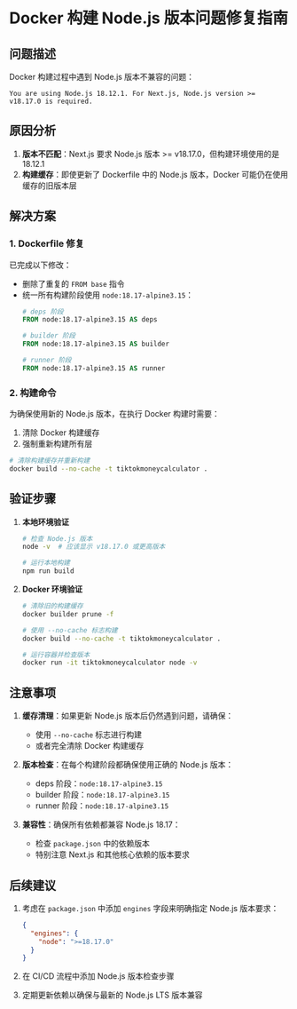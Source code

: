 # Docker 构建 Node.js 版本问题修复指南

## 问题描述

Docker 构建过程中遇到 Node.js 版本不兼容的问题：
```
You are using Node.js 18.12.1. For Next.js, Node.js version >= v18.17.0 is required.
```

## 原因分析

1. **版本不匹配**：Next.js 要求 Node.js 版本 >= v18.17.0，但构建环境使用的是 18.12.1
2. **构建缓存**：即使更新了 Dockerfile 中的 Node.js 版本，Docker 可能仍在使用缓存的旧版本层

## 解决方案

### 1. Dockerfile 修复
已完成以下修改：
- 删除了重复的 `FROM base` 指令
- 统一所有构建阶段使用 `node:18.17-alpine3.15`：
  ```dockerfile
  # deps 阶段
  FROM node:18.17-alpine3.15 AS deps
  
  # builder 阶段
  FROM node:18.17-alpine3.15 AS builder
  
  # runner 阶段
  FROM node:18.17-alpine3.15 AS runner
  ```

### 2. 构建命令
为确保使用新的 Node.js 版本，在执行 Docker 构建时需要：
1. 清除 Docker 构建缓存
2. 强制重新构建所有层

```bash
# 清除构建缓存并重新构建
docker build --no-cache -t tiktokmoneycalculator .
```

## 验证步骤

1. **本地环境验证**
   ```bash
   # 检查 Node.js 版本
   node -v  # 应该显示 v18.17.0 或更高版本
   
   # 运行本地构建
   npm run build
   ```

2. **Docker 环境验证**
   ```bash
   # 清除旧的构建缓存
   docker builder prune -f
   
   # 使用 --no-cache 标志构建
   docker build --no-cache -t tiktokmoneycalculator .
   
   # 运行容器并检查版本
   docker run -it tiktokmoneycalculator node -v
   ```

## 注意事项

1. **缓存清理**：如果更新 Node.js 版本后仍然遇到问题，请确保：
   - 使用 `--no-cache` 标志进行构建
   - 或者完全清除 Docker 构建缓存

2. **版本检查**：在每个构建阶段都确保使用正确的 Node.js 版本：
   - deps 阶段：`node:18.17-alpine3.15`
   - builder 阶段：`node:18.17-alpine3.15`
   - runner 阶段：`node:18.17-alpine3.15`

3. **兼容性**：确保所有依赖都兼容 Node.js 18.17：
   - 检查 `package.json` 中的依赖版本
   - 特别注意 Next.js 和其他核心依赖的版本要求

## 后续建议

1. 考虑在 `package.json` 中添加 `engines` 字段来明确指定 Node.js 版本要求：
   ```json
   {
     "engines": {
       "node": ">=18.17.0"
     }
   }
   ```

2. 在 CI/CD 流程中添加 Node.js 版本检查步骤

3. 定期更新依赖以确保与最新的 Node.js LTS 版本兼容